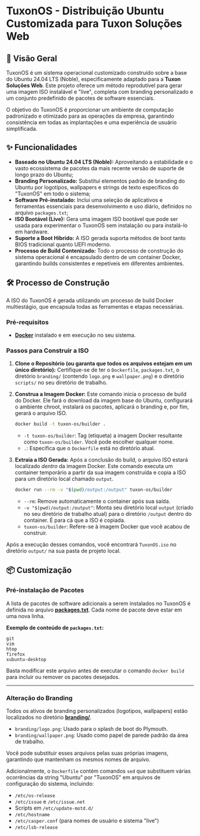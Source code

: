 # TuxonOS - Distribuição Ubuntu Customizada para Tuxon Soluções Web

## 🚀 Visão Geral

TuxonOS é um sistema operacional customizado construído sobre a base do Ubuntu 24.04 LTS (Noble), especificamente adaptado para a **Tuxon Soluções Web**. Este projeto oferece um método reprodutível para gerar uma imagem ISO instalável e "live", completa com branding personalizado e um conjunto predefinido de pacotes de software essenciais.

O objetivo do TuxonOS é proporcionar um ambiente de computação padronizado e otimizado para as operações da empresa, garantindo consistência em todas as implantações e uma experiência de usuário simplificada.

## ✨ Funcionalidades

* **Baseado no Ubuntu 24.04 LTS (Noble):** Aproveitando a estabilidade e o vasto ecossistema de pacotes da mais recente versão de suporte de longo prazo do Ubuntu;
* **Branding Personalizado:** Substitui elementos padrão de branding do Ubuntu por logotipos, wallpapers e strings de texto específicos do "TuxonOS" em todo o sistema;
* **Software Pré-instalado:** Inclui uma seleção de aplicativos e ferramentas essenciais para desenvolvimento e uso diário, definidos no arquivo `packages.txt`;
* **ISO Bootável (Live):** Gera uma imagem ISO bootável que pode ser usada para experimentar o TuxonOS sem instalação ou para instalá-lo em hardware.
* **Suporte a Boot Híbrido:** A ISO gerada suporta métodos de boot tanto BIOS tradicional quanto UEFI moderno.
* **Processo de Build Contenizado:** Todo o processo de construção do sistema operacional é encapsulado dentro de um container Docker, garantindo builds consistentes e repetíveis em diferentes ambientes.

## 🛠️ Processo de Construção

A ISO do TuxonOS é gerada utilizando um processo de build Docker multiestágio, que encapsula todas as ferramentas e etapas necessárias.

### Pré-requisitos

* [**Docker**](https://docs.docker.com/get-docker/) instalado e em execução no seu sistema.

### Passos para Construir a ISO

1.  **Clone o Repositório (ou garanta que todos os arquivos estejam em um único diretório):**
    Certifique-se de ter o `Dockerfile`, `packages.txt`, o diretório `branding/` (contendo `logo.png` e `wallpaper.png`) e o diretório `scripts/` no seu diretório de trabalho.

2.  **Construa a Imagem Docker:**
    Este comando inicia o processo de build do Docker. Ele fará o download da imagem base do Ubuntu, configurará o ambiente chroot, instalará os pacotes, aplicará o branding e, por fim, gerará o arquivo ISO.

    ```bash
    docker build -t tuxon-os/builder .
    ```
    * `-t tuxon-os/builder`: Tag (etiqueta) a imagem Docker resultante como `tuxon-os/builder`. Você pode escolher qualquer nome.
    * `.`: Especifica que o `Dockerfile` está no diretório atual.

3.  **Extraia a ISO Gerada:**
    Após a conclusão do build, o arquivo ISO estará localizado *dentro* da imagem Docker. Este comando executa um container temporário a partir da sua imagem construída e copia a ISO para um diretório local chamado `output`.

    ```bash
    docker run --rm -v "$(pwd)/output:/output" tuxon-os/builder
    ```
    * `--rm`: Remove automaticamente o container após sua saída.
    * `-v "$(pwd)/output:/output"`: Monta seu diretório local `output` (criado no seu diretório de trabalho atual) para o diretório `/output` dentro do container. É para cá que a ISO é copiada.
    * `tuxon-os/builder`: Refere-se à imagem Docker que você acabou de construir.

Após a execução desses comandos, você encontrará `TuxonOS.iso` no diretório `output/` na sua pasta de projeto local.

## 📦 Customização

### Pré-instalação de Pacotes

A lista de pacotes de software adicionais a serem instalados no TuxonOS é definida no arquivo [**packages.txt**](packages.txt). Cada nome de pacote deve estar em uma nova linha.

**Exemplo de conteúdo de `packages.txt`:**
```
git
vim
htop
firefox
xubuntu-desktop
```

Basta modificar este arquivo antes de executar o comando `docker build` para incluir ou remover os pacotes desejados.

---

### Alteração do Branding

Todos os ativos de branding personalizados (logotipos, wallpapers) estão localizados no diretório [**branding/**](branding).

* `branding/logo.png`: Usado para o splash de boot do Plymouth.
* `branding/wallpaper.png`: Usado como papel de parede padrão da área de trabalho.

Você pode substituir esses arquivos pelas suas próprias imagens, garantindo que mantenham os mesmos nomes de arquivo.

Adicionalmente, o `Dockerfile` contém comandos `sed` que substituem várias ocorrências da string "Ubuntu" por "TuxonOS" em arquivos de configuração do sistema, incluindo:
* `/etc/os-release`
* `/etc/issue` e `/etc/issue.net`
* Scripts em `/etc/update-motd.d/`
* `/etc/hostname`
* `/etc/casper.conf` (para nomes de usuário e sistema "live")
* `/etc/lsb-release`